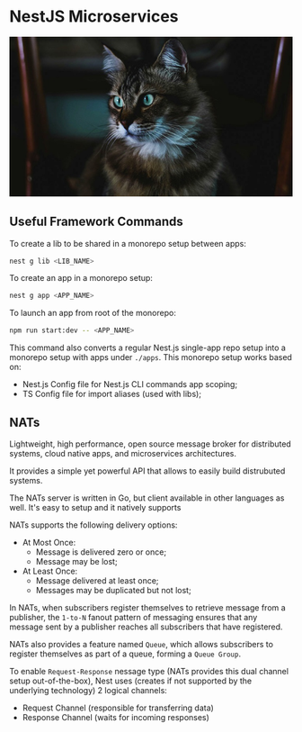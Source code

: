 # NestJS Microservices

![Microservices Cat](./cat.png)

## Useful Framework Commands

To create a lib to be shared in a monorepo setup between apps:

```bash
nest g lib <LIB_NAME>
```

To create an app in a monorepo setup:

```bash
nest g app <APP_NAME>
```

To launch an app from root of the monorepo:

```bash
npm run start:dev -- <APP_NAME>
```

This command also converts a regular Nest.js single-app repo setup into a monorepo setup with apps under `./apps`.
This monorepo setup works based on:

- Nest.js Config file for Nest.js CLI commands app scoping;
- TS Config file for import aliases (used with libs);

## NATs

Lightweight, high performance, open source message broker for distributed systems, cloud native apps, and microservices architectures.

It provides a simple yet powerful API that allows to easily build distrubuted systems.

The NATs server is written in Go, but client available in other languages as well. It's easy to setup and it natively supports

NATs supports the following delivery options:

- At Most Once:
  - Message is delivered zero or once;
  - Message may be lost;
- At Least Once:
  - Message delivered at least once;
  - Messages may be duplicated but not lost;

In NATs, when subscribers register themselves to retrieve message from a publisher, the `1-to-N` fanout pattern of messaging ensures that any message sent by a publisher reaches all subscribers that have registered.

NATs also provides a feature named `Queue`, which allows subscribers to register themselves as part of a queue, forming a `Queue Group`.

To enable `Request-Response` nessage type (NATs provides this dual channel setup out-of-the-box), Nest uses (creates if not supported by the underlying technology) 2 logical channels:

- Request Channel (responsible for transferring data)
- Response Channel (waits for incoming responses)
